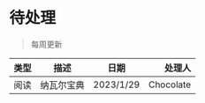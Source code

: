 # 待处理

> 每周更新

| 类型 |    描述    |   日期    |   处理人 |
| ---- | :--------: | :-------: | -------: |
| 阅读 | 纳瓦尔宝典 | 2023/1/29 | Chocolate |
